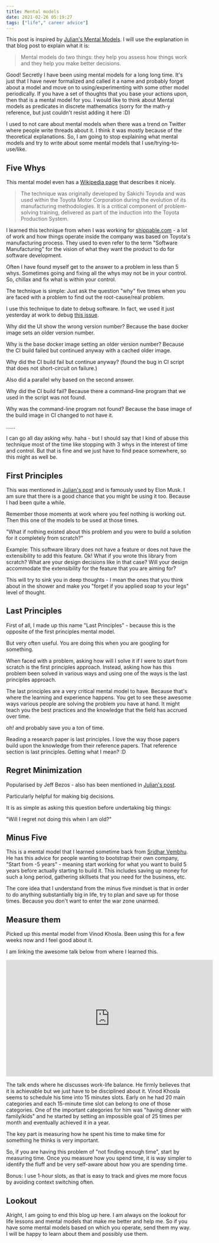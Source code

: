```yaml
---
title: Mental models
date: 2021-02-26 05:19:27
tags: ["life"," career advice"]
---
```


This post is inspired by [Julian's Mental Models](https://www.julian.com/blog/mental-model-examples). I will use the explanation in that blog post to explain what it is: 

> Mental models do two things: they help you assess how things work and they help you make better decisions.

Good! Secretly I have been using mental models for a long long time. It's just that I have never formalized and called it a name and probably forget about a model and move on to using/experimenting with some other model periodically. If you have a set of thoughts that you base your actions upon, then that is a mental model for you. I would like to think about Mental models as predicates in discrete mathematics (sorry for the math-y reference, but just couldn't resist adding it here :D)

I used to not care about mental models when there was a trend on Twitter where people write threads about it. I think it was mostly because of the theoretical explanations. So, I am going to stop explaining what mental models and try to write about some mental models that I use/trying-to-use/like.

## Five Whys

This mental model even has a [Wikipedia page](https://en.wikipedia.org/wiki/Five_whys) that describes it nicely.

> The technique was originally developed by Sakichi Toyoda and was used within the Toyota Motor Corporation during the evolution of its manufacturing methodologies. It is a critical component of problem-solving training, delivered as part of the induction into the Toyota Production System.

I learned this technique from when I was working for [shippable.com](https://www.shippable.com/) - a lot of work and how things operate inside the company was based on Toyota's manufacturing process. They used to even refer to the term "Software Manufacturing" for the vision of what they want the product to do for software development.

Often I have found myself get to the answer to a problem in less than 5 whys. Sometimes going and fixing all the whys may not be in your control. So, chillax and fix what is within your control.

The technique is simple: Just ask the question "why" five times when you are faced with a problem to find out the root-cause/real problem.

I use this technique to date to debug software. In fact, we used it just yesterday at work to debug [this issue](https://github.com/hasura/graphql-engine/issues/6600).

Why did the UI show the wrong version number? Because the base docker image sets an older version number.

Why is the base docker image setting an older version number? Because the CI build failed but continued anyway with a cached older image.

Why did the CI build fail but continue anyway? (found the bug in CI script that does not short-circuit on failure.)

Also did a parallel why based on the second answer.

Why did the CI build fail? Because there a command-line program that we used in the script was not found.

Why was the command-line program not found? Because the base image of the build image in CI changed to not have it.

......

I can go all day asking why. haha - but I should say that I kind of abuse this technique most of the time like stopping with 3 whys in the interest of time and control. But that is fine and we just have to find peace somewhere, so this might as well be.

## First Principles

This was mentioned in [Julian's post](https://www.julian.com/blog/mental-model-examples) and is famously used by Elon Musk. I am sure that there is a good chance that you might be using it too. Because I had been quite a while.

Remember those moments at work where you feel nothing is working out. Then this one of the models to be used at those times.

"What if nothing existed about this problem and you were to build a solution for it completely from scratch?" 

Example: This software library does not have a feature or does not have the extensibility to add this feature. Ok! What if you wrote this library from scratch? What are your design decisions like in that case? Will your design accommodate the extensibility for the feature that you are aiming for?

This will try to sink you in deep thoughts - I mean the ones that you think about in the shower and make you "forget if you applied soap to your legs" level of thought.

## Last Principles

First of all, I made up this name "Last Principles" - because this is the opposite of the first principles mental model.

But very often useful. You are doing this when you are googling for something.

When faced with a problem, asking how will I solve it if I were to start from scratch is the first principles approach. Instead, asking how has this problem been solved in various ways and using one of the ways is the last principles approach.

The last principles are a very critical mental model to have. Because that's where the learning and experience happens. You get to see these awesome ways various people are solving the problem you have at hand. It might teach you the best practices and the knowledge that the field has accrued over time. 

oh! and probably save you a ton of time.

Reading a research paper is last principles. I love the way those papers build upon the knowledge from their reference papers. That reference section is last principles. Getting what I mean? :D 

## Regret Minimization

Popularised by Jeff Bezos - also has been mentioned in [Julian's post](https://www.julian.com/blog/mental-model-examples). 

Particularly helpful for making big decisions. 

It is as simple as asking this question before undertaking big things:

"Will I regret not doing this when I am old?"

## Minus Five

This is a mental model that I learned sometime back from [Sridhar Vembhu](https://en.wikipedia.org/wiki/Sridhar_Vembu). He has this advice for people wanting to bootstrap their own company, "Start from -5 years" - meaning start working for what you want to build 5 years before actually starting to build it. This includes saving up money for such a long period, gathering skillsets that you need for the business, etc.

The core idea that I understand from the minus five mindset is that in order to do anything substantially big in life, try to plan and save up for those times. Because you don't want to enter the war zone unarmed.

## Measure them

Picked up this mental model from Vinod Khosla. Been using this for a few weeks now and I feel good about it.

I am linking the awesome talk below from where I learned this.


<iframe width="560" height="315" src="https://www.youtube.com/embed/HZcXup7p5-8" frameborder="0" allow="accelerometer; autoplay; clipboard-write; encrypted-media; gyroscope; picture-in-picture" allowfullscreen></iframe>


The talk ends where he discusses work-life balance. He firmly believes that it is achievable but we just have to be disciplined about it. Vinod Khosla seems to schedule his time into 15 minutes slots. Early on he had 20 main categories and each 15-minute time slot can belong to one of those categories. One of the important categories for him was "having dinner with family/kids" and he started by setting an impossible goal of 25 times per month and eventually achieved it in a year.

The key part is measuring how he spent his time to make time for something he thinks is very important.

So, if you are having this problem of "not finding enough time", start by measuring time. Once you measure how you spend time, it is way simpler to identify the fluff and be very self-aware about how you are spending time.

Bonus: I use 1-hour slots, as that is easy to track and gives me more focus by avoiding context switching often.

## Lookout

Alright, I am going to end this blog up here. I am always on the lookout for life lessons and mental models that make me better and help me. So if you have some mental models based on which you operate, send them my way. I will be happy to learn about them and possibly use them.
